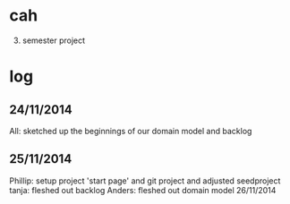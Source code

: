 cah
===

3. semester project



log
===
24/11/2014
----------
All: sketched up the beginnings of our domain model and backlog

25/11/2014
----------
Phillip: setup project 'start page' and git project and adjusted seedproject
tanja: fleshed out backlog
Anders: fleshed out domain model
26/11/2014
